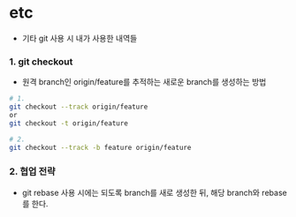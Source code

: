 # etc

* 기타 git 사용 시 내가 사용한 내역들



###  1. git checkout

* 원격 branch인 origin/feature를 추적하는 새로운 branch를 생성하는 방법

```bash
# 1. 
git checkout --track origin/feature
or 
git checkout -t origin/feature

# 2.
git checkout --track -b feature origin/feature
```





### 2. 협업 전략

* git rebase 사용 시에는 되도록 branch를 새로 생성한 뒤, 해당 branch와 rebase를 한다.